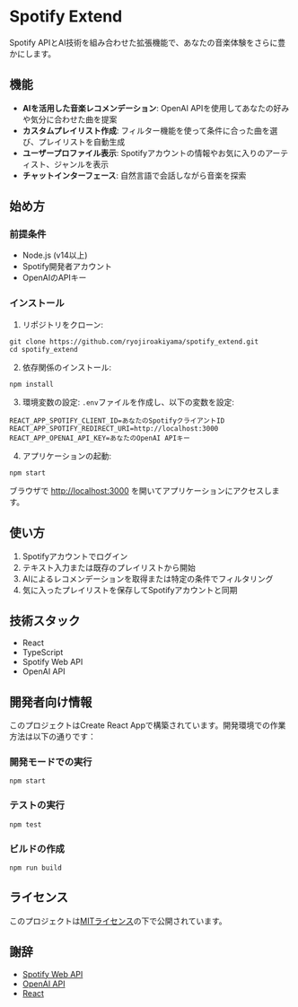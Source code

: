 # Spotify Extend

Spotify APIとAI技術を組み合わせた拡張機能で、あなたの音楽体験をさらに豊かにします。

## 機能

- **AIを活用した音楽レコメンデーション**: OpenAI APIを使用してあなたの好みや気分に合わせた曲を提案
- **カスタムプレイリスト作成**: フィルター機能を使って条件に合った曲を選び、プレイリストを自動生成
- **ユーザープロファイル表示**: Spotifyアカウントの情報やお気に入りのアーティスト、ジャンルを表示
- **チャットインターフェース**: 自然言語で会話しながら音楽を探索

## 始め方

### 前提条件

- Node.js (v14以上)
- Spotify開発者アカウント
- OpenAIのAPIキー

### インストール

1. リポジトリをクローン:
```
git clone https://github.com/ryojiroakiyama/spotify_extend.git
cd spotify_extend
```

2. 依存関係のインストール:
```
npm install
```

3. 環境変数の設定:
`.env`ファイルを作成し、以下の変数を設定:
```
REACT_APP_SPOTIFY_CLIENT_ID=あなたのSpotifyクライアントID
REACT_APP_SPOTIFY_REDIRECT_URI=http://localhost:3000
REACT_APP_OPENAI_API_KEY=あなたのOpenAI APIキー
```

4. アプリケーションの起動:
```
npm start
```

ブラウザで [http://localhost:3000](http://localhost:3000) を開いてアプリケーションにアクセスします。

## 使い方

1. Spotifyアカウントでログイン
2. テキスト入力または既存のプレイリストから開始
3. AIによるレコメンデーションを取得または特定の条件でフィルタリング
4. 気に入ったプレイリストを保存してSpotifyアカウントと同期

## 技術スタック

- React
- TypeScript
- Spotify Web API
- OpenAI API

## 開発者向け情報

このプロジェクトはCreate React Appで構築されています。開発環境での作業方法は以下の通りです：

### 開発モードでの実行

```
npm start
```

### テストの実行

```
npm test
```

### ビルドの作成

```
npm run build
```

## ライセンス

このプロジェクトは[MITライセンス](LICENSE)の下で公開されています。

## 謝辞

- [Spotify Web API](https://developer.spotify.com/documentation/web-api/)
- [OpenAI API](https://openai.com/blog/openai-api)
- [React](https://reactjs.org/)